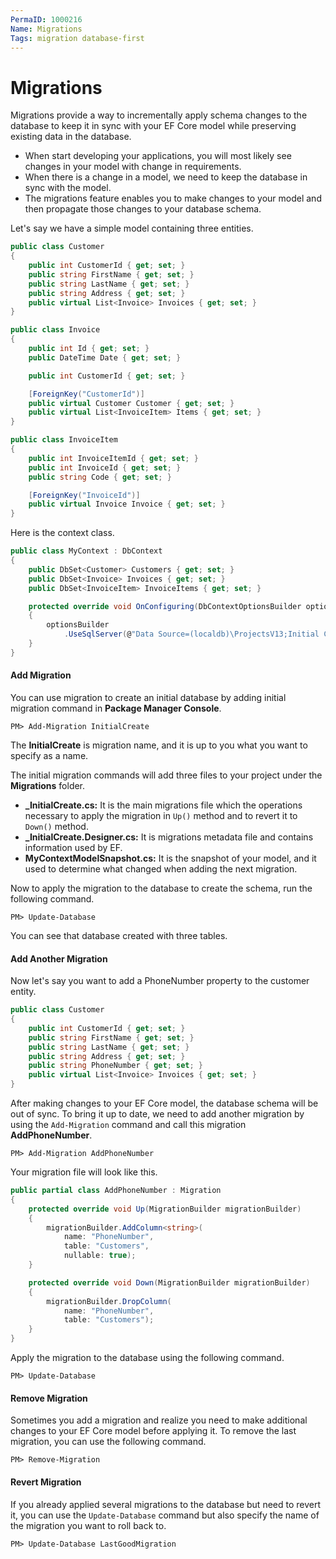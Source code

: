 ```yaml
---
PermaID: 1000216
Name: Migrations
Tags: migration database-first
---
```


# Migrations

Migrations provide a way to incrementally apply schema changes to the database to keep it in sync with your EF Core model while preserving existing data in the database.

 - When start developing your applications, you will most likely see changes in your model with change in requirements. 
 - When there is a change in a model, we need to keep the database in sync with the model. 
 - The migrations feature enables you to make changes to your model and then propagate those changes to your database schema.

Let's say we have a simple model containing three entities.

```csharp
public class Customer
{
    public int CustomerId { get; set; }
    public string FirstName { get; set; }
    public string LastName { get; set; }
    public string Address { get; set; }
    public virtual List<Invoice> Invoices { get; set; }
}

public class Invoice
{
    public int Id { get; set; }
    public DateTime Date { get; set; }

    public int CustomerId { get; set; }

    [ForeignKey("CustomerId")]
    public virtual Customer Customer { get; set; }
    public virtual List<InvoiceItem> Items { get; set; }
}

public class InvoiceItem
{
    public int InvoiceItemId { get; set; }
    public int InvoiceId { get; set; }
    public string Code { get; set; }

    [ForeignKey("InvoiceId")]
    public virtual Invoice Invoice { get; set; }
}
```

Here is the context class.

```csharp
public class MyContext : DbContext
{
    public DbSet<Customer> Customers { get; set; }
    public DbSet<Invoice> Invoices { get; set; }
    public DbSet<InvoiceItem> InvoiceItems { get; set; }

    protected override void OnConfiguring(DbContextOptionsBuilder optionsBuilder)
    {
        optionsBuilder
            .UseSqlServer(@"Data Source=(localdb)\ProjectsV13;Initial Catalog=CustomerDB;");
    }
}
```

#### Add Migration

You can use migration to create an initial database by adding initial migration command in **Package Manager Console**.

`PM> Add-Migration InitialCreate`

The **InitialCreate** is migration name, and it is up to you what you want to specify as a name. 

The initial migration commands will add three files to your project under the **Migrations** folder.

 - **_InitialCreate.cs:** It is the main migrations file which the operations necessary to apply the migration in `Up()` method and to revert it to `Down()` method.
 - **_InitialCreate.Designer.cs:** It is migrations metadata file and contains information used by EF.
 - **MyContextModelSnapshot.cs:** It is the snapshot of your model, and it used to determine what changed when adding the next migration.

Now to apply the migration to the database to create the schema, run the following command.

`PM> Update-Database`

You can see that database created with three tables. 

#### Add Another Migration

Now let's say you want to add a PhoneNumber property to the customer entity.

```csharp
public class Customer
{
    public int CustomerId { get; set; }
    public string FirstName { get; set; }
    public string LastName { get; set; }
    public string Address { get; set; }
    public string PhoneNumber { get; set; }
    public virtual List<Invoice> Invoices { get; set; }
}
```

After making changes to your EF Core model, the database schema will be out of sync. To bring it up to date, we need to add another migration by using the `Add-Migration` command and call this migration **AddPhoneNumber**. 

`PM> Add-Migration AddPhoneNumber`

Your migration file will look like this.

```csharp
public partial class AddPhoneNumber : Migration
{
    protected override void Up(MigrationBuilder migrationBuilder)
    {
        migrationBuilder.AddColumn<string>(
            name: "PhoneNumber",
            table: "Customers",
            nullable: true);
    }

    protected override void Down(MigrationBuilder migrationBuilder)
    {
        migrationBuilder.DropColumn(
            name: "PhoneNumber",
            table: "Customers");
    }
}
```

Apply the migration to the database using the following command.

`PM> Update-Database`

#### Remove Migration

Sometimes you add a migration and realize you need to make additional changes to your EF Core model before applying it. To remove the last migration, you can use the following command.

`PM> Remove-Migration`

#### Revert Migration

If you already applied several migrations to the database but need to revert it, you can use the `Update-Database` command but also specify the name of the migration you want to roll back to.

`PM> Update-Database LastGoodMigration`
